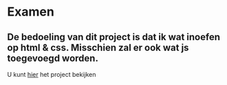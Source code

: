 # Examen

## De bedoeling van dit project is dat ik wat inoefen op html & css. Misschien zal er ook wat js toegevoegd worden.

U kunt [hier](http://fe-cc-ex.surge.sh/) het project bekijken
